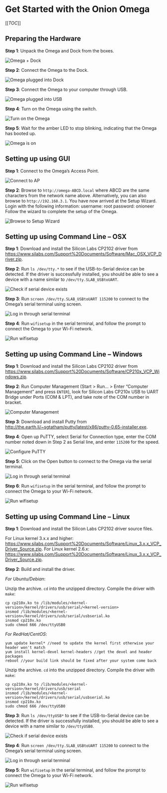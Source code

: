 # Get Started with the Onion Omega

[[_TOC_]]

## Preparing the Hardware

**Step 1**: Unpack the Omega and Dock from the boxes.

![Omega + Dock](https://i.imgur.com/tKs4wRWl.jpg "Omega + Dock")

**Step 2**: Connect the Omega to the Dock.

![Omega plugged into Dock](https://i.imgur.com/rek12Zil.jpg "Omega Plugged into Dock")

**Step 3**: Connect the Omega to your computer through USB.

![Omega plugged into USB](https://i.imgur.com/0FImt9ql.jpg "Omega plugged into USB")

**Step 4**: Turn on the Omega using the switch.

![Turn on the Omega](https://i.imgur.com/gupcwsSl.jpg "Turn on the Omega")

**Step 5**: Wait for the amber LED to stop blinking, indicating that the Omega has booted up.

![Omega is on](https://i.imgur.com/FulDB6zl.jpg "Omega is on")

## Setting up using GUI

**Step 1**: Connect to the Omega’s Access Point.

![Connect to AP](https://i.imgur.com/TIsvi2Bl.jpg "Connect to AP")

**Step 2**: Browse to ```http://omega-ABCD.local``` where ABCD are the same characters from the network name above. Alternatively, you can also browse to ```http://192.168.3.1```. You have now arrived at the Setup Wizard. Login with the following information: username: root password: onioneer Follow the wizard to complete the setup of the Omega.

![Browse to Setup Wizard](https://i.imgur.com/fJsQ77zl.jpg "Browse to Setup Wizard")

## Setting up using Command Line – OSX

**Step 1**: Download and install the Silicon Labs CP2102 driver from https://www.silabs.com/Support%20Documents/Software/Mac_OSX_VCP_Driver.zip.

**Step 2**: Run ```ls /dev/tty.*``` to see if the USB-to-Serial device can be detected. If the driver is successfully installed, you should be able to see a device with a name similar to ```/dev/tty.SLAB_USBtoUART```.

![Check if serial device exists](https://i.imgur.com/FLn2p35l.jpg "Check if serial device exists")

**Step 3**: Run ```screen /dev/tty.SLAB_USBtoUART 115200``` to connect to the Omega’s serial terminal using screen.

![Log in through serial terminal](https://i.imgur.com/cGANJefl.jpg "Log in through serial terminal")

**Step 4**: Run ```wifisetup``` in the serial terminal, and follow the prompt to connect the Omega to your Wi-Fi network.

![Run wifisetup](https://i.imgur.com/h21sjzRl.jpg "Run wifisetup")

## Setting up using Command Line – Windows

**Step 1**: Download and install the Silicon Labs CP2102 driver from https://www.silabs.com/Support%20Documents/Software/CP210x_VCP_Windows.zip.

**Step 2**: Run Computer Management (Start > Run… > Enter “Computer Management” and press ```ENTER```), look for Silicon Labs CP210x USB to UART Bridge under Ports (COM & LPT), and take note of the COM number in bracket.

![Computer Management](https://i.imgur.com/0fFBiNNl.jpg "Computer Management")

**Step 3**: Download and install Putty from http://the.earth.li/~sgtatham/putty/latest/x86/putty-0.65-installer.exe.

**Step 4**: Open up PuTTY, select Serial for Connection type, enter the COM number noted down in Step 2 as Serial line, and enter ```115200``` for the speed.

![Configure PuTTY](https://i.imgur.com/jnREOQtl.jpg "Configure PuTTY")

**Step 5**: Click on the Open button to connect to the Omega via the serial terminal.

![Log in through serial terminal](https://i.imgur.com/d6INMZkl.jpg "Log in through serial terminal")

**Step 6**: Run ```wifisetup``` in the serial terminal, and follow the prompt to connect the Omega to your Wi-Fi network.

![Run wifisetup](https://i.imgur.com/u6E5LGSl.jpg "Run wifisetup")

## Setting up using Command Line – Linux

**Step 1**: Download and install the Silicon Labs CP2102 driver source files.

For Linux kernel 3.x.x and higher: https://www.silabs.com/Support%20Documents/Software/Linux_3.x.x_VCP_Driver_Source.zip.
For Linux kernel 2.6.x: https://www.silabs.com/Support%20Documents/Software/Linux_3.x.x_VCP_Driver_Source.zip.

**Step 2**: Build and install the driver.

*For Ubuntu/Debian*:

Unzip the archive.
```cd``` into the unzipped directory.
Compile the driver with ```make```:

```
cp cp210x.ko to /lib/modules/<kernel-version>/kernel/drivers/usb/serial/<kernel-version>
insmod /lib/modules/<kernel-version>/kernel/drivers/usb/serial/usbserial.ko
insmod cp210x.ko
sudo chmod 666 /dev/ttyUSB0
```

*For RedHat/CentOS*:

```
yum update kernel* //need to update the kernel first otherwise your header won't match
yum install kernel-devel kernel-headers //get the devel and header packages
reboot //your build link should be fixed after your system come back
```

Unzip the archive.
```cd``` into the unzipped directory.
Compile the driver with ```make```:

```
cp cp210x.ko to /lib/modules/<kernel-version>/kernel/drivers/usb/serial
insmod /lib/modules/<kernel-version>/kernel/drivers/usb/serial/usbserial.ko
insmod cp210x.ko
sudo chmod 666 /dev/ttyUSB0
```

**Step 3**: Run ```ls /dev/ttyUSB*``` to see if the USB-to-Serial device can be detected. If the driver is successfully installed, you should be able to see a device with a name similar to ```/dev/ttyUSB0```.

![Check if serial device exists](https://i.imgur.com/p1OwSE6.png "Check if serial device exists")

**Step 4**: Run ```screen /dev/tty.SLAB_USBtoUART 115200``` to connect to the Omega’s serial terminal using screen.

![Log in through serial terminal](https://i.imgur.com/sENEIX8.png "Log in through serial terminal")

**Step 5**: Run ```wifisetup``` in the serial terminal, and follow the prompt to connect the Omega to your Wi-Fi network.

![Run wifisetup](https://i.imgur.com/qou4iAm.png "Run wifisetup")
